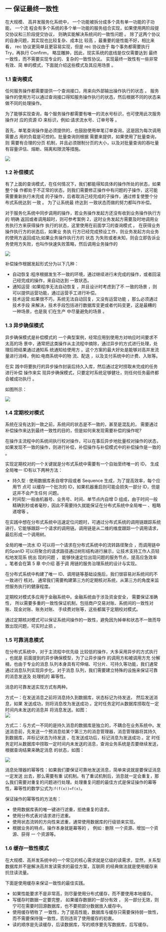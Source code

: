 ## 一 保证最终一致性

在大规模、 高井发服务化系统中， 一个功能被拆分成多个具有单一功能的子功能， 一个流 程会有多个系统的多个单一功能的服务组合实现，如果使用两阶段提交协议和三阶段提交协议， 则确实能解决系统间的一致性问题 。 除了这两个协议的自身问题，其实现也比较复杂、成本比 较高 ，最重要的是性能不好，相比来看， rec 协议更简单且更容易实现，但是 rec 协议由于 每个事务都需要执行 Try，再执行 Confirm， 略显雕肿，因此，现实系统的底线是仅仅需要达到 最终一致性，而不需要实现专业的、复杂的一致性协议。 实现最终一致性有一些非常有效、简 单的模式，下面就介绍这些模式及其应用场景 。  

### 1.1 查询模式  

任何服务操作都需要提供一个查询接口，用来向外部输出操作执行的状态 。 服务操作的使用方可以通过查询接口得知服务操作执行的状态，然后根据不同的状态来做不同的处理操作。  

为了能够实现查询，每个服务操作都需要有唯一的流水号标识，也可使用此次服务操作对 应的资源 ID 来标识，例如:请求流水号、订单号等 。  

首先，单笔查询操作是必须提供的，也鼓励使用单笔订单查询，这是因为每次调用 需要占 用的负载是可控的。批量查询则根据 需要来提供，如果使用了批量查询，则 需要有合理的分页 机制，并且必须限制分页的大小，以及对批量查询的吞吐量有容量评估、熔断、隔离和限流等措施。  

![](../images/arch/04-004.png) 

### 1.2 补偿模式 

有了上面的查询模式，在任何情况下，我们都能得知具体的操作所处的状态，如果整个操 作都处于不正常的状态，则我们需要修正操作中有问题的子操作，这可能需要重新执行未完成 的子操作，后者取消己经完成的子操作，通过修复使整个分布式系统达到 一致 。 为了让系统最 终达到 一致状态而做的努力都叫作补偿。  

对于服务化系统中同步调用的操作，若业务操作发起方还没有收到业务操作执行方的 明确 返回或者调用超时，则可参考案例 2，这时业务发起方需要及时地调用业务执行方来获得操作 执行的状态，这里使用在前面学习的查询模式 。 在获得业务操作执行方的状态后，如果业 务执 行方已经完成预设工作，则业务发起方向业务的使用方返回成功;如果业务操作执行方的 状态 为失败或者未知，则会立即告诉业务使用方失败，也叫作快速失败策略，然后调用业务操作的

![](../images/arch/04-005.png)  

补偿操作根据发起形式分为以下几种： 
- 自动恢复:程序根据发生不一致的环境，通过继续进行未完成的操作，或者回滚己经完成的操作，来自动达到 一致状态。
- 通知运营 :如果程序无法自动恢复 ，并且设计时考虑到了不 一致的场景 ，则可以提供运营功能，通过运营手工进行补偿。
- 技术运营:如果很不巧，系统无法自动回复，又没有运营功能 ，那么必须通过技术手段 来解决，技术手段包括进行数据库变更或者代码变更，这是最糟的 一种场景，也是我 们在生产 中尽量避免的场景 。

### 1.3 异步确保模式 

异步确保模式是补偿模式的 一个典型案例，经常应用到使用方对响应时间要求不太高的场 景中，通常把这类操作从主流程中摘除，通过异步的方式进行处理，处理后把结果通过通知系 统通知给使用方 。这个方案的最大好处是能够对高并发流量进行消峰，例如:电商系统中的物 流、配迭 ，以及支付系统中的计费、入账等。   

在实 践中将要执行的异步操作封装后持久入库，然后通过定时捞取未完成的任务进行补偿 操作来实 现异步确保模式，只要定时系统足够健壮，则任何任务最终都会被成功执行 。  

如图所示： 

![](../images/arch/04-006.png)  

### 1.4 定期校对模式  

系统在没有达到一致之前，系统间的状态是不一致的，甚至是混乱的， 需要通过补偿操作来达到最终一致性的目的，但是如何来发现需要补偿的操作呢?  

在操作主流程中的系统间执行校对操作，可以在事后异步地批量校对操作的状态，如果发现不一致的操作，则进行补偿，补偿操作与补偿模式中的补偿操作是一致的 。 

实现定期校对的一个关键就是分布式系统中需要有一个自始至终唯一的 ID， 生成全局唯一 ID有以下两种方法：
- 持久型 : 使用数据库表自增字段或者 Sequence 生成，为了提高效率，每个应用节 点可 以缓存一个批次的 ID，如果机器重启则可能会损失一部分 ID，但是这并不会产生任何 问题。
- 时间型:一般由机器号、业务号、时间、单节点内自增 D 组成，由于时间一般精确到秒或者毫秒，因此不需要持久就能保证在分布式系统中全局唯一 、粗略递增等 。

在实践中想在分布式系统中迅速定位问题时，可通过分布式系统的调用链跟踪系统进行，它能够跟踪一个请求的调用链。调用链是从二维的维度跟踪一个调用请求，最后形成一个调用树。  

全局的唯一流水 ID 可以将一个请求在分布式系统中的流转路径聚合 ，而调用链中的SpanID 可以将聚合的请求路径通过树形结构进行展示，让技术支持工作人员轻松地发现系 统出 现的问题 ， 能够快速定位出现问题的服务节点，提高应急效率 。笔者会在第 5 章 中介绍 基于调 用链的服务治理系统的设计与实现。  

在分布式系统中构建了唯一 ID、调用链等基础设施后，我们很容易对系统间的不一致进行 核对。 通常我们需要构建第三方的定期核对系统，从第三方的角度来监控服务执行的健康程度。  

定期校对模式多应用于金融系统中。金融系统由于涉及资金安全， 需要保证准确性， 所以需要多重的一致性保证机制，包括商户交易对账、系统间的一致性对账、现金对账、账务对账、 手续费对账等，这些都属于定期校对模式。  

通过定期核对模式可以保证系统间操作的一致性，避免因为掉单和状态不一致而导致出现问题，可实时止损 。

### 1.5 可靠消息模式

在分布式系统中，对于主流程中优先级 比较低的操作，大多采用异步的方式执行 ，也就是 前面提到的异步确保模型，为了让异步操作 的调用方和被调用方充 分解楠，也由于专业的消息 队列本身具有可伸缩、可分片、可持久等功能，我们通常通过消息队列实现异步化。对于消息 队列，我们需要建立特殊的设施来保证可靠的消息发送及 处理机的 幕等性。  

消息的可靠发送实现方式有两种。  

方式一：在发送消息之前将消息持久到数据库，状态标记为待发送， 然后发送消息，如果 发送成功，则将消息改为发送成功 。定时任务定时从数据库捞取在一定时间内未发送的消息并 将消息发送。如图：  
![](../images/arch/04-009.png)  


方式二：与方式一不同的是持久消息的数据库是独立的，不耦合在业务系统中。发送消息前，先发送一个预消息给某个第三方的消息管理器，消息管理器将其持久 到数据库，并标记状态为待发送 ，在发送成功后，标记消息为发送成功 。定 时任务定时从数据库中捞取一定时间内未发送的消息，查询业务系统是否要继续发送，根据查询结果来确定消息 的状态，如图：

![](../images/arch/04-010.png)  

消息处理器的幂等性：如果我们要保证可靠地发送消息，简单来说就是要保证消息 一定发送 出去，那么需要有重 试机制。有了重试机制后，消息就一定会重复，那么我们需要对重复的问题进行处理。处理重复问题的最佳方式是保证操作的幕等性，幕等性的数学公式为:`f(f(x))=f(x)`。  

保证操作的幂等性的方法有：
- 使用数据库表的唯一键进行滤重，拒绝重复的请求。
- 使用分布式表对请求进行滤重。
- 使用状态流转的方向性来滤重，通常使用数据库的行级锁来实现。
- 根据业务的特点，操作本身就是幕等的 ， 例如 : 删除 一个资源、增加一个资源、获得 一 个资源等。

### 1.6 缓存一致性模式

在大规模、高并发系统中的一个常见的核心需求就是亿级的读需求，显然，关系型数据库并不是解决高并发读需求的最佳方案，互联网 的经典做法就是使用缓存来抗住读流量。  

下面是使用缓存来保证一致性的最佳实践。
- 如果性能要求不是非常高，则尽量使用分布式缓存，而不要使用本地缓存。
- 写缓存时数据一定要完整， 如果缓存数据的一部分有效 ， 另一部分无效，则宁可在需要时回源数据库，也不要把部分数据放入缓存中。
- 使用缓存牺牲了 一致性，为了提高性能，数据库与缓存只需要保持弱一致性，而不需要保持强一致性，否则违背了使用缓存的初衷。
- 读的顺序是先读缓存，后读数据库，写的顺序要先写数据库，后写缓存。